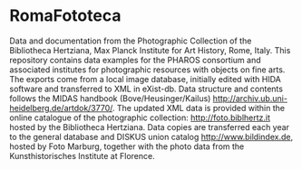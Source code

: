 # RomaFototeca
Data and documentation from the Photographic Collection of the Bibliotheca Hertziana, Max Planck Institute for Art History, Rome, Italy.
This repository contains data examples for the PHAROS consortium and associated institutes for photographic resources with objects on fine arts. The exports come from a local image database, initially edited with HIDA software and transferred to XML in eXist-db. Data structure and contents follows the MIDAS handbook (Bove/Heusinger/Kailus) http://archiv.ub.uni-heidelberg.de/artdok/3770/.
The updated XML data is provided within the online catalogue of the photographic collection: http://foto.biblhertz.it hosted by the Bibliotheca Hertziana. Data copies are transferred each year to the general database and DISKUS union catalog http://www.bildindex.de, hosted by Foto Marburg, together with the photo data from the Kunsthistorisches Institute at Florence.

